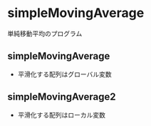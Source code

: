 # simpleMovingAverage
単純移動平均のプログラム

## simpleMovingAverage
- 平滑化する配列はグローバル変数

## simpleMovingAverage2
- 平滑化する配列はローカル変数
